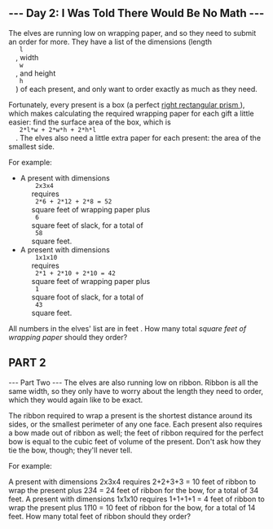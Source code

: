 <article class="day-desc">
 <h2>
  --- Day 2: I Was Told There Would Be No Math ---
 </h2>
 <p>
  The elves are running low on wrapping paper, and so they need to submit an order for more.  They have a list of the dimensions (length
  <code>
   l
  </code>
  , width
  <code>
   w
  </code>
  , and height
  <code>
   h
  </code>
  ) of each present, and only want to order exactly as much as they need.
 </p>
 <p>
  Fortunately, every present is a box (a perfect
  <a href="https://en.wikipedia.org/wiki/Cuboid#Rectangular_cuboid">
   right rectangular prism
  </a>
  ), which makes calculating the required wrapping paper for each gift a little easier: find the surface area of the box, which is
  <code>
   2*l*w + 2*w*h + 2*h*l
  </code>
  .  The elves also need a little extra paper for each present: the area of the smallest side.
 </p>
 <p>
  For example:
 </p>
 <ul>
  <li>
   A present with dimensions
   <code>
    2x3x4
   </code>
   requires
   <code>
    2*6 + 2*12 + 2*8 = 52
   </code>
   square feet of wrapping paper plus
   <code>
    6
   </code>
   square feet of slack, for a total of
   <code>
    58
   </code>
   square feet.
  </li>
  <li>
   A present with dimensions
   <code>
    1x1x10
   </code>
   requires
   <code>
    2*1 + 2*10 + 2*10 = 42
   </code>
   square feet of wrapping paper plus
   <code>
    1
   </code>
   square foot of slack, for a total of
   <code>
    43
   </code>
   square feet.
  </li>
 </ul>
 <p>
  All numbers in the elves' list are in
  <span title="Yes, I realize most of these presents are luxury yachts.">
   feet
  </span>
  .  How many total
  <em>
   square feet of wrapping paper
  </em>
  should they order?
 </p>
</article>


## PART 2

--- Part Two ---
The elves are also running low on ribbon. Ribbon is all the same width, so they only have to worry about the length they need to order, which they would again like to be exact.

The ribbon required to wrap a present is the shortest distance around its sides, or the smallest perimeter of any one face. Each present also requires a bow made out of ribbon as well; the feet of ribbon required for the perfect bow is equal to the cubic feet of volume of the present. Don't ask how they tie the bow, though; they'll never tell.

For example:

A present with dimensions 2x3x4 requires 2+2+3+3 = 10 feet of ribbon to wrap the present plus 2*3*4 = 24 feet of ribbon for the bow, for a total of 34 feet.
A present with dimensions 1x1x10 requires 1+1+1+1 = 4 feet of ribbon to wrap the present plus 1*1*10 = 10 feet of ribbon for the bow, for a total of 14 feet.
How many total feet of ribbon should they order?
